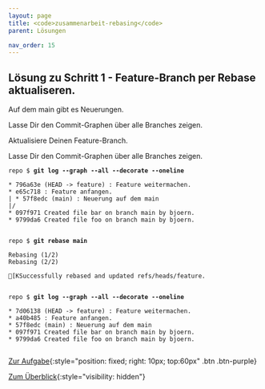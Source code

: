 ```yaml
---
layout: page
title: <code>zusammenarbeit-rebasing</code>
parent: Lösungen

nav_order: 15
---
```

## Lösung zu Schritt 1 - Feature-Branch per Rebase aktualiseren.

Auf dem main gibt es Neuerungen.

Lasse Dir den Commit-Graphen über alle Branches zeigen.

Aktualisiere Deinen Feature-Branch.

Lasse Dir den Commit-Graphen über alle Branches zeigen.


<pre><code>repo $ <b>git log --graph --all --decorate --oneline</b><br><br>* 796a63e (HEAD -&gt; feature) : Feature weitermachen.<br>* e65c718 : Feature anfangen.<br>| * 57f8edc (main) : Neuerung auf dem main<br>|/  <br>* 097f971 Created file bar on branch main by bjoern.<br>* 9799da6 Created file foo on branch main by bjoern.<br><br></code></pre>



<pre><code>repo $ <b>git rebase main</b><br><br>Rebasing (1/2)<br>Rebasing (2/2)<br><br>[KSuccessfully rebased and updated refs/heads/feature.<br><br></code></pre>



<pre><code>repo $ <b>git log --graph --all --decorate --oneline</b><br><br>* 7d06138 (HEAD -&gt; feature) : Feature weitermachen.<br>* a40b485 : Feature anfangen.<br>* 57f8edc (main) : Neuerung auf dem main<br>* 097f971 Created file bar on branch main by bjoern.<br>* 9799da6 Created file foo on branch main by bjoern.<br><br></code></pre>


[Zur Aufgabe](aufgabe-zusammenarbeit-rebasing.html){:style="position: fixed; right: 10px; top:60px" .btn .btn-purple}

[Zum Überblick](../../ueberblick.html){:style="visibility: hidden"}

